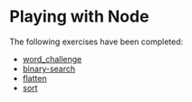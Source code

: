 # Playing with Node

The following exercises have been completed:
* [word_challenge](https://gist.github.com/codezomb/043e887356b188dae47a)
* [binary-search](https://github.com/kolodny/exercises/tree/master/binary-search)
* [flatten](https://github.com/kolodny/exercises/tree/master/flatten)
* [sort](https://github.com/kolodny/exercises/tree/master/sort)
